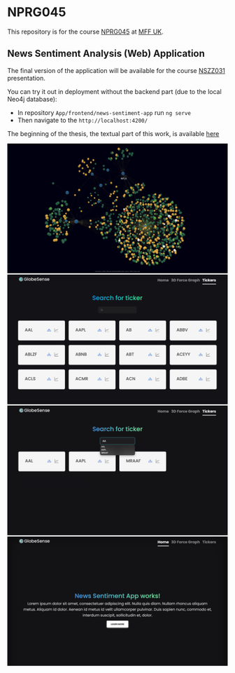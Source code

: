 # NPRG045

This repository is for the course [NPRG045](https://is.cuni.cz/studium/predmety/index.php?id=8e2d2990881a77e48ecb713cc035bd4b&tid=&do=predmet&kod=NPRG045&skr=2023&fak=11320) at [MFF UK](https://www.mff.cuni.cz).

## News Sentiment Analysis (Web) Application
The final version of the application will be available for the course [NSZZ031](https://is.cuni.cz/studium/predmety/index.php?id=8e2d2990881a77e48ecb713cc035bd4b&tid=&do=predmet&kod=NSZZ031&skr=2023) presentation.

You can try it out in deployment without the backend part (due to the local Neo4j database):
- In repository ``App/frontend/news-sentiment-app`` run ``ng serve``
- Then navigate to the ``http://localhost:4200/``

The beginning of the thesis, the textual part of this work, is available [here](better-thesis-master/version/thesis-v1.pdf) 

![teaser1](images/teaser01.png)
![teaser2](images/teaser02.png)
![teaser3](images/teaser03.png)
![teaser4](images/teaser04.png)
